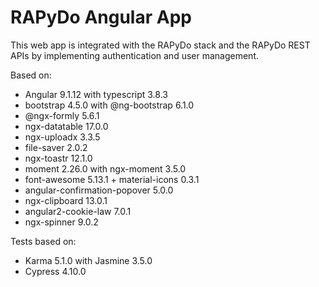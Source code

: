 # RAPyDo Angular App

This web app is integrated with the RAPyDo stack and the RAPyDo REST APIs by implementing authentication and user management.

Based on:

- Angular 9.1.12 with typescript 3.8.3
- bootstrap 4.5.0 with @ng-bootstrap 6.1.0
- @ngx-formly 5.6.1
- ngx-datatable 17.0.0
- ngx-uploadx 3.3.5
- file-saver 2.0.2
- ngx-toastr 12.1.0
- moment 2.26.0 with ngx-moment 3.5.0
- font-awesome 5.13.1 + material-icons 0.3.1
- angular-confirmation-popover 5.0.0
- ngx-clipboard 13.0.1
- angular2-cookie-law 7.0.1
- ngx-spinner 9.0.2

Tests based on:

- Karma 5.1.0 with Jasmine 3.5.0
- Cypress 4.10.0
